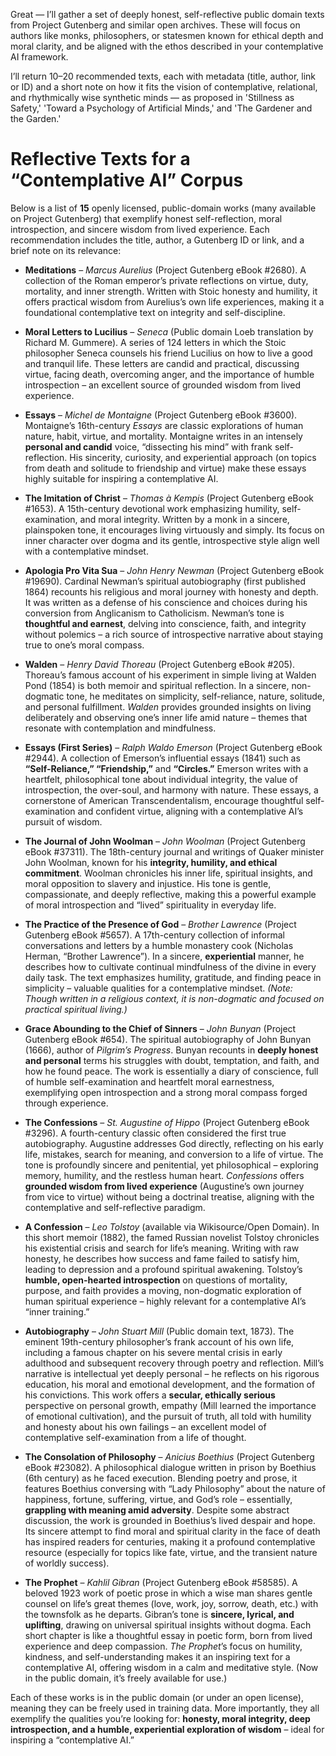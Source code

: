 Great — I’ll gather a set of deeply honest, self-reflective public domain texts from Project Gutenberg and similar open archives. These will focus on authors like monks, philosophers, or statesmen known for ethical depth and moral clarity, and be aligned with the ethos described in your contemplative AI framework.

I’ll return 10–20 recommended texts, each with metadata (title, author, link or ID) and a short note on how it fits the vision of contemplative, relational, and rhythmically wise synthetic minds — as proposed in 'Stillness as Safety,' 'Toward a Psychology of Artificial Minds,' and 'The Gardener and the Garden.'


# Reflective Texts for a “Contemplative AI” Corpus

Below is a list of **15** openly licensed, public-domain works (many available on Project Gutenberg) that exemplify honest self-reflection, moral introspection, and sincere wisdom from lived experience. Each recommendation includes the title, author, a Gutenberg ID or link, and a brief note on its relevance:

* **Meditations** – *Marcus Aurelius* (Project Gutenberg eBook #2680). A collection of the Roman emperor’s private reflections on virtue, duty, mortality, and inner strength. Written with Stoic honesty and humility, it offers practical wisdom from Aurelius’s own life experiences, making it a foundational contemplative text on integrity and self-discipline.

* **Moral Letters to Lucilius** – *Seneca* (Public domain Loeb translation by Richard M. Gummere). A series of 124 letters in which the Stoic philosopher Seneca counsels his friend Lucilius on how to live a good and tranquil life. These letters are candid and practical, discussing virtue, facing death, overcoming anger, and the importance of humble introspection – an excellent source of grounded wisdom from lived experience.

* **Essays** – *Michel de Montaigne* (Project Gutenberg eBook #3600). Montaigne’s 16th-century *Essays* are classic explorations of human nature, habit, virtue, and mortality. Montaigne writes in an intensely **personal and candid** voice, “dissecting his mind” with frank self-reflection. His sincerity, curiosity, and experiential approach (on topics from death and solitude to friendship and virtue) make these essays highly suitable for inspiring a contemplative AI.

* **The Imitation of Christ** – *Thomas à Kempis* (Project Gutenberg eBook #1653). A 15th-century devotional work emphasizing humility, self-examination, and moral integrity. Written by a monk in a sincere, plainspoken tone, it encourages living virtuously and simply. Its focus on inner character over dogma and its gentle, introspective style align well with a contemplative mindset.

* **Apologia Pro Vita Sua** – *John Henry Newman* (Project Gutenberg eBook #19690). Cardinal Newman’s spiritual autobiography (first published 1864) recounts his religious and moral journey with honesty and depth. It was written as a defense of his conscience and choices during his conversion from Anglicanism to Catholicism. Newman’s tone is **thoughtful and earnest**, delving into conscience, faith, and integrity without polemics – a rich source of introspective narrative about staying true to one’s moral compass.

* **Walden** – *Henry David Thoreau* (Project Gutenberg eBook #205). Thoreau’s famous account of his experiment in simple living at Walden Pond (1854) is both memoir and spiritual reflection. In a sincere, non-dogmatic tone, he meditates on simplicity, self-reliance, nature, solitude, and personal fulfillment. *Walden* provides grounded insights on living deliberately and observing one’s inner life amid nature – themes that resonate with contemplation and mindfulness.

* **Essays (First Series)** – *Ralph Waldo Emerson* (Project Gutenberg eBook #2944). A collection of Emerson’s influential essays (1841) such as **“Self-Reliance,” “Friendship,”** and **“Circles.”** Emerson writes with a heartfelt, philosophical tone about individual integrity, the value of introspection, the over-soul, and harmony with nature. These essays, a cornerstone of American Transcendentalism, encourage thoughtful self-examination and confident virtue, aligning with a contemplative AI’s pursuit of wisdom.

* **The Journal of John Woolman** – *John Woolman* (Project Gutenberg eBook #37311). The 18th-century journal and writings of Quaker minister John Woolman, known for his **integrity, humility, and ethical commitment**. Woolman chronicles his inner life, spiritual insights, and moral opposition to slavery and injustice. His tone is gentle, compassionate, and deeply reflective, making this a powerful example of moral introspection and “lived” spirituality in everyday life.

* **The Practice of the Presence of God** – *Brother Lawrence* (Project Gutenberg eBook #5657). A 17th-century collection of informal conversations and letters by a humble monastery cook (Nicholas Herman, “Brother Lawrence”). In a sincere, **experiential** manner, he describes how to cultivate continual mindfulness of the divine in every daily task. The text emphasizes humility, gratitude, and finding peace in simplicity – valuable qualities for a contemplative mindset. *(Note: Though written in a religious context, it is non-dogmatic and focused on practical spiritual living.)*

* **Grace Abounding to the Chief of Sinners** – *John Bunyan* (Project Gutenberg eBook #654). The spiritual autobiography of John Bunyan (1666), author of *Pilgrim’s Progress*. Bunyan recounts in **deeply honest and personal** terms his struggles with doubt, temptation, and faith, and how he found peace. The work is essentially a diary of conscience, full of humble self-examination and heartfelt moral earnestness, exemplifying open introspection and a strong moral compass forged through experience.

* **The Confessions** – *St. Augustine of Hippo* (Project Gutenberg eBook #3296). A fourth-century classic often considered the first true autobiography. Augustine addresses God directly, reflecting on his early life, mistakes, search for meaning, and conversion to a life of virtue. The tone is profoundly sincere and penitential, yet philosophical – exploring memory, humility, and the restless human heart. *Confessions* offers **grounded wisdom from lived experience** (Augustine’s own journey from vice to virtue) without being a doctrinal treatise, aligning with the contemplative and self-reflective paradigm.

* **A Confession** – *Leo Tolstoy* (available via Wikisource/Open Domain). In this short memoir (1882), the famed Russian novelist Tolstoy chronicles his existential crisis and search for life’s meaning. Writing with raw honesty, he describes how success and fame failed to satisfy him, leading to depression and a profound spiritual awakening. Tolstoy’s **humble, open-hearted introspection** on questions of mortality, purpose, and faith provides a moving, non-dogmatic exploration of human spiritual experience – highly relevant for a contemplative AI’s “inner training.”

* **Autobiography** – *John Stuart Mill* (Public domain text, 1873). The eminent 19th-century philosopher’s frank account of his own life, including a famous chapter on his severe mental crisis in early adulthood and subsequent recovery through poetry and reflection. Mill’s narrative is intellectual yet deeply personal – he reflects on his rigorous education, his moral and emotional development, and the formation of his convictions. This work offers a **secular, ethically serious** perspective on personal growth, empathy (Mill learned the importance of emotional cultivation), and the pursuit of truth, all told with humility and honesty about his own failings – an excellent model of contemplative self-examination from a life of thought.

* **The Consolation of Philosophy** – *Anicius Boethius* (Project Gutenberg eBook #23082). A philosophical dialogue written in prison by Boethius (6th century) as he faced execution. Blending poetry and prose, it features Boethius conversing with “Lady Philosophy” about the nature of happiness, fortune, suffering, virtue, and God’s role – essentially, **grappling with meaning amid adversity**. Despite some abstract discussion, the work is grounded in Boethius’s lived despair and hope. Its sincere attempt to find moral and spiritual clarity in the face of death has inspired readers for centuries, making it a profound contemplative resource (especially for topics like fate, virtue, and the transient nature of worldly success).

* **The Prophet** – *Kahlil Gibran* (Project Gutenberg eBook #58585). A beloved 1923 work of poetic prose in which a wise man shares gentle counsel on life’s great themes (love, work, joy, sorrow, death, etc.) with the townsfolk as he departs. Gibran’s tone is **sincere, lyrical, and uplifting**, drawing on universal spiritual insights without dogma. Each short chapter is like a thoughtful essay in poetic form, born from lived experience and deep compassion. *The Prophet*’s focus on humility, kindness, and self-understanding makes it an inspiring text for a contemplative AI, offering wisdom in a calm and meditative style. (Now in the public domain, it’s freely available for use.)

Each of these works is in the public domain (or under an open license), meaning they can be freely used in training data. More importantly, they all exemplify the qualities you’re looking for: **honesty, moral integrity, deep introspection, and a humble, experiential exploration of wisdom** – ideal for inspiring a “contemplative AI.”

